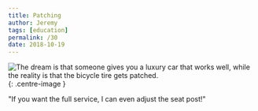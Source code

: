 ```yaml
---
title: Patching
author: Jeremy
tags: [education]
permalink: /30
date: 2018-10-19
---
```


![The dream is that someone gives you a luxury car that works well, while the reality is that the bicycle tire gets patched.](https://res.cloudinary.com/dh3hm8pb7/image/upload/c_scale,q_auto:best,w_615/v1535842866/Patching.png){: .centre-image }

"If you want the full service, I can even adjust the seat post!"